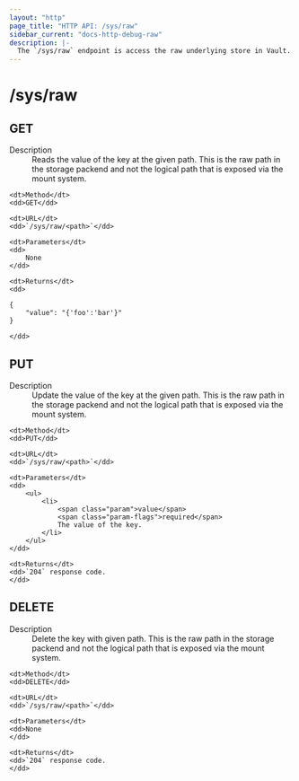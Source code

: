 ```yaml
---
layout: "http"
page_title: "HTTP API: /sys/raw"
sidebar_current: "docs-http-debug-raw"
description: |-
  The `/sys/raw` endpoint is access the raw underlying store in Vault.
---
```


# /sys/raw

## GET

<dl>
	<dt>Description</dt>
	<dd>
	    Reads the value of the key at the given path. This is the raw path in the
        storage packend and not the logical path that is exposed via the mount system.
	</dd>

	<dt>Method</dt>
	<dd>GET</dd>

	<dt>URL</dt>
	<dd>`/sys/raw/<path>`</dd>

	<dt>Parameters</dt>
	<dd>
		None
	</dd>

	<dt>Returns</dt>
	<dd>

```
{
	"value": "{'foo':'bar'}"
}
```
	</dd>
</dl>

## PUT

<dl>
	<dt>Description</dt>
	<dd>
	    Update the value of the key at the given path. This is the raw path in the
        storage packend and not the logical path that is exposed via the mount system.
	</dd>

	<dt>Method</dt>
	<dd>PUT</dd>

	<dt>URL</dt>
	<dd>`/sys/raw/<path>`</dd>

	<dt>Parameters</dt>
	<dd>
		<ul>
			<li>
				<span class="param">value</span>
				<span class="param-flags">required</span>
				The value of the key.
			</li>
		</ul>
	</dd>

	<dt>Returns</dt>
	<dd>`204` response code.
	</dd>
</dl>

## DELETE

<dl>
	<dt>Description</dt>
	<dd>
		Delete the key with given path. This is the raw path in the
        storage packend and not the logical path that is exposed via the mount system.
	</dd>

	<dt>Method</dt>
	<dd>DELETE</dd>

	<dt>URL</dt>
	<dd>`/sys/raw/<path>`</dd>

	<dt>Parameters</dt>
	<dd>None
	</dd>

	<dt>Returns</dt>
	<dd>`204` response code.
	</dd>
</dl>
